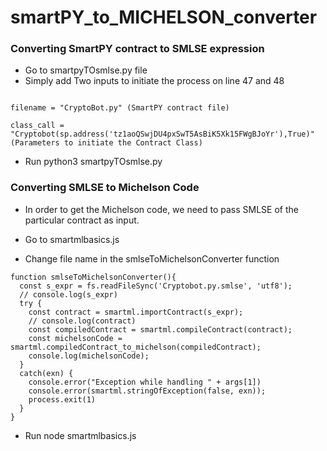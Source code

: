 # smartPY_to_MICHELSON_converter

### Converting SmartPY contract to SMLSE expression
* Go to smartpyTOsmlse.py file
* Simply add Two inputs to initiate the process on line 47 and 48
```
 
filename = "CryptoBot.py" (SmartPY contract file)

class_call = "Cryptobot(sp.address('tz1aoQSwjDU4pxSwT5AsBiK5Xk15FWgBJoYr'),True)" 
(Parameters to initiate the Contract Class)
```
* Run python3 smartpyTOsmlse.py


### Converting SMLSE to Michelson Code
* In order to get the Michelson code, we need to pass SMLSE of the particular contract as input.

* Go to smartmlbasics.js
* Change file name in the smlseToMichelsonConverter function

```
function smlseToMichelsonConverter(){
  const s_expr = fs.readFileSync('Cryptobot.py.smlse', 'utf8');
  // console.log(s_expr)
  try {
    const contract = smartml.importContract(s_expr);
    // console.log(contract)
    const compiledContract = smartml.compileContract(contract);
    const michelsonCode = smartml.compiledContract_to_michelson(compiledContract);
    console.log(michelsonCode);
  }
  catch(exn) {
    console.error("Exception while handling " + args[1])
    console.error(smartml.stringOfException(false, exn));
    process.exit(1)
  }
}
```
* Run node smartmlbasics.js
